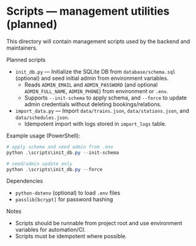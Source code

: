 # Scripts — management utilities (planned)

This directory will contain management scripts used by the backend and maintainers.

Planned scripts
- `init_db.py` — Initialize the SQLite DB from `database/schema.sql` (optional) and seed initial admin from environment variables.
  - Reads `ADMIN_EMAIL` and `ADMIN_PASSWORD` (and optional `ADMIN_FULL_NAME`, `ADMIN_PHONE`) from environment or `.env`.
  - Supports `--init-schema` to apply schema, and `--force` to update admin credentials without deleting bookings/relations.
- `import_data.py` — Import `data/trains.json`, `data/stations.json`, and `data/schedules.json`.
  - Idempotent import with logs stored in `import_logs` table.

Example usage (PowerShell):
```powershell
# apply schema and seed admin from .env
python .\scripts\init_db.py --init-schema

# seed/admin update only
python .\scripts\init_db.py --force
```

Dependencies
- `python-dotenv` (optional) to load `.env` files
- `passlib[bcrypt]` for password hashing

Notes
- Scripts should be runnable from project root and use environment variables for automation/CI.
- Scripts must be idempotent where possible.
